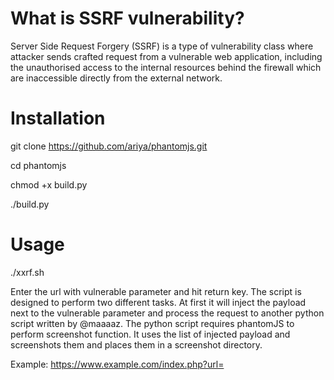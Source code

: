 # What is SSRF vulnerability?
Server Side Request Forgery (SSRF) is a type of vulnerability class where attacker sends crafted request from a vulnerable web application, including the unauthorised access to the internal resources behind the firewall which are inaccessible directly from the external network.

# Installation 
git clone https://github.com/ariya/phantomjs.git

cd phantomjs

chmod +x build.py

./build.py

# Usage

./xxrf.sh

Enter the url with vulnerable parameter and hit return key. The script is designed to perform two different tasks. At first it will inject the payload next to the vulnerable parameter and process the request to another python script written by @maaaaz. The python script requires phantomJS to perform screenshot function. It uses the list of injected payload and screenshots them and places them in a screenshot directory.

Example: https://www.example.com/index.php?url=
